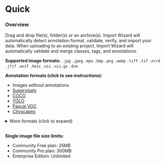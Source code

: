 # Quick

### Overview

Drag and drop file(s), folder(s) or an archive(s). Import Wizard will automatically detect annotation format, validate, verify, and import your data.
When uploading to an existing project, Import Wizard will automatically validate and merge classes, tags, and annotations.

**Supported image formats:** `.jpg` `.jpeg` `.mpo` `.bmp` `.png` `.webp` `.tiff` `.tif` `.nrrd` `.jfif` `.avif` `.heic` `.nii` `.nii.gz` `.dcm`

**Annotation formats (click to see instructions):**

- Images without annotations
- [Supervisely]()
- [COCO]()
- [YOLO]()
- [Pascal VOC]()
- [Cityscapes]()

<details>
  <summary>More formats (click to expand)</summary>

- [Images with masks]()
- [Multi-view images]()
- [Multispectral images]()
- [Medical 2D (single)]()
- [Links from CSV or txt]()
- [PDFs pages as images]()

</details>

<br>

**Single image file size limits:**

- Community Free plan: 25MB
- Community Pro plan: 300MB
- Enterprise Edition: Unlimited
